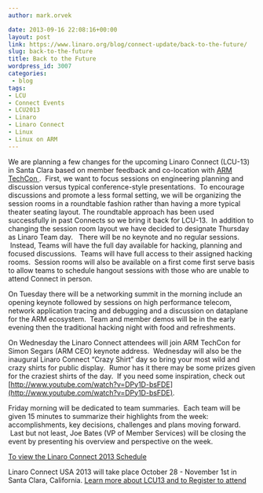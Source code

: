 ```yaml
---
author: mark.orvek

date: 2013-09-16 22:08:16+00:00
layout: post
link: https://www.linaro.org/blog/connect-update/back-to-the-future/
slug: back-to-the-future
title: Back to the Future
wordpress_id: 3007
categories:
 - blog
tags:
- LCU
- Connect Events
- LCU2013
- Linaro
- Linaro Connect
- Linux
- Linux on ARM
---
```


We are planning a few changes for the upcoming Linaro Connect (LCU-13) in Santa Clara based on member feedback and co-location with [ARM TechCon ](http://www.arm.com/about/events/arm-techcon-2013.php).  First, we want to focus sessions on engineering planning and discussion versus typical conference-style presentations.  To encourage discussions and promote a less formal setting, we will be organizing the session rooms in a roundtable fashion rather than having a more typical theater seating layout. The roundtable approach has been used successfully in past Connects so we bring it back for LCU-13.  In addition to changing the session room layout we have decided to designate Thursday as Linaro Team day.   There will be no keynote and no regular sessions.  Instead, Teams will have the full day available for hacking, planning and focused discussions.  Teams will have full access to their assigned hacking rooms.  Session rooms will also be available on a first come first serve basis to allow teams to schedule hangout sessions with those who are unable to attend Connect in person.




On Tuesday there will be a networking summit in the morning include an opening keynote followed by sessions on high performance telecom, network application tracing and debugging and a discussion on dataplane for the ARM ecosystem.  Team and member demos will be in the early evening then the traditional hacking night with food and refreshments.




On Wednesday the Linaro Connect attendees will join ARM TechCon for Simon Segars (ARM CEO) keynote address.  Wednesday will also be the inaugural Linaro Connect “Crazy Shirt” day so bring your most wild and crazy shirts for public display.  Rumor has it there may be some prizes given for the craziest shirts of the day.  If you need some inspiration, check out [http://www.youtube.com/watch?v=DPy1D-bsFDE](http://www.youtube.com/watch?v=DPy1D-bsFDE).




Friday morning will be dedicated to team summaries.  Each team will be given 15 minutes to summarize their highlights from the week: accomplishments, key decisions, challenges and plans moving forward.  Last but not least, Joe Bates (VP of Member Services) will be closing the event by presenting his overview and perspective on the week.




[To view the Linaro Connect 2013 Schedule](http://lcu-13.zerista.com/event/summary?group=location&owner=other&owner_id=524321)




Linaro Connect USA 2013 will take place October 28 - November 1st in Santa Clara, California. [Learn more about LCU13 and to Register to attend ](http://www.linaro.org/connect-lcu13)
